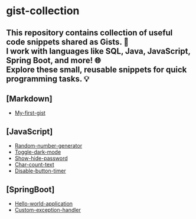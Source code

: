 # gist-collection
This repository contains collection of useful code snippets shared as Gists. 🚀  
I work with languages like **SQL**, **Java**, **JavaScript**, **Spring Boot**, and more! 🌐  
Explore these small, reusable snippets for quick programming tasks. 💡
---

## [Markdown]
- [My-first-gist](https://gist.github.com/Vasu10134/178fcd6dfb217d27a8225cfd833fdb84)

## [JavaScript]
- [Random-number-generator](https://gist.github.com/Vasu10134/9e1aa09cd27525ef339c47080261fc32)  
- [Toggle-dark-mode](https://gist.github.com/Vasu10134/8d6e65277a413b9af59f14732fbc426b)  
- [Show-hide-password](https://gist.github.com/Vasu10134/024b67b3dad513a479c765931504721f)  
- [Char-count-text](https://gist.github.com/Vasu10134/268a782a5c770d1e5394ce4c7208e679)  
- [Disable-button-timer](https://gist.github.com/Vasu10134/9f4f0de93d64f93a2e1ba1c520df702d)


## [SpringBoot]
- [Hello-world-application](https://gist.github.com/Vasu10134/6cbfe9a6afd58ace2f1affb781550bce)  
- [Custom-exception-handler](https://gist.github.com/Vasu10134/494859d4899e8a22bbcd7edd94abf2cc)
